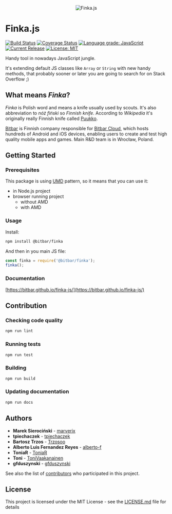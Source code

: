 <p align="center">
  <img src="https://raw.githubusercontent.com/bitbar/finka-js/master/_static/logo.png"
       alt="Finka.js"
       title="Finka.js" />
</p>

# Finka.js

[![Build Status](https://img.shields.io/travis/com/bitbar/finka-js/master.svg)](https://travis-ci.com/bitbar/finka-js)
[![Coverage Status](https://img.shields.io/coveralls/github/bitbar/finka-js/master.svg)](https://coveralls.io/github/bitbar/finka-js?branch=master)
[![Language grade: JavaScript](https://img.shields.io/lgtm/grade/javascript/g/bitbar/finka-js.svg)](https://lgtm.com/projects/g/bitbar/finka-js/context:javascript)
[![Current Release](https://img.shields.io/github/release/bitbar/finka-js.svg)](releases)
[![License: MIT](https://img.shields.io/badge/License-MIT-blue.svg)](LICENSE.md)

Handy tool in nowadays JavaScript jungle.

It's extending default JS classes like `Array` or `String` with new handy methods,
that probably sooner or later you are going to search for on Stack Overflow ;)

## What means _Finka_?

_Finka_ is Polish word and means a knife usually used by scouts. It's also abbreviation to _nóż fiński_ so _Finnish knife_.
According to _Wikipedia_ it's originally really Finnish knife called [Puukko](https://en.wikipedia.org/wiki/Puukko).

[Bitbar](https://bitbar.com/) is Finnish company responsible for [Bitbar Cloud](https://bitbar.com/testing/),
which hosts hundreds of Android and iOS devices, enabling users to create and test high quality mobile apps and games.
Main R&D team is in Wrocław, Poland.

## Getting Started

### Prerequisites

This package is using [UMD](https://github.com/umdjs/umd/blob/master/templates/returnExportsGlobal.js) pattern, so it means that you can use it:

* in Node.js project
* browser running project
  * without AMD
  * with AMD

### Usage

Install:

```sh
npm install @bitbar/finka
```

And then in you main JS file:

```js
const finka = require('@bitbar/finka');
finka();
```

### Documentation

[https://bitbar.github.io/finka-js/](https://bitbar.github.io/finka-js/)

## Contribution

### Checking code quality

```sh
npm run lint
```

### Running tests

```sh
npm run test
```

### Building

```sh
npm run build
```

### Updating documentation

```sh
npm run docs
```

## Authors

* **Marek Sierociński** - [marverix](https://github.com/marverix)
* **tpiechaczek** - [tpiechaczek](https://github.com/tpiechaczek)
* **Bartosz Trzos** - [Trzosoo](https://github.com/Trzosoo)
* **Alberto Luis Fernandez Reyes** - [alberto-f](https://github.com/alberto-f)
* **ToniaR** - [ToniaR](https://github.com/ToniaR)
* **Toni** - [ToniVaakanainen](https://github.com/ToniVaakanainen)
* **gfduszynski** - [gfduszynski](https://github.com/gfduszynski)

See also the list of [contributors](https://github.com/bitbar/finka-js/contributors) who participated in this project.

## License

This project is licensed under the MIT License - see the [LICENSE.md](LICENSE.md) file for details
